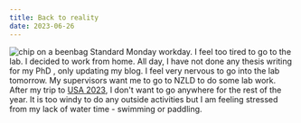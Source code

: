```yaml
---
title: Back to reality
date: 2023-06-26
--- 
```



![chip on a beenbag](chip-on-beenbag.png)
Standard Monday workday. I feel too tired to go to the lab. I decided to work from home. All day, I have not done any thesis writing for my PhD , only updating my blog. I feel very nervous to go into the lab tomorrow. My supervisors want me to go to NZLD to do some lab work. After my trip to [USA 2023](/docs/life/trips/usa), I don't want to go anywhere for the rest of the year. It is too windy to do any outside activities but I am feeling stressed from my lack of water time - swimming or paddling. 
